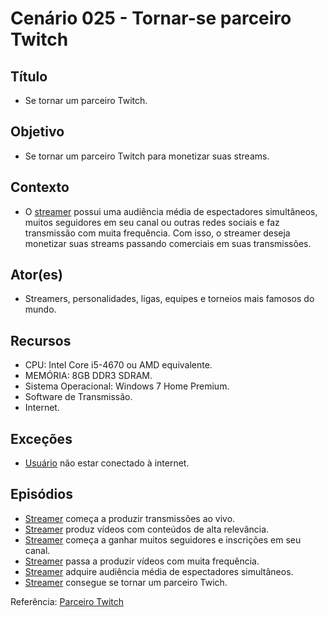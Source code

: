 # Cenário 025 - Tornar-se parceiro Twitch

## Título
* Se tornar um parceiro Twitch.

## Objetivo
* Se tornar um parceiro Twitch para monetizar suas streams.

## Contexto
* O [streamer](L%C3%A9xico-Streamer) possui uma audiência média de espectadores simultâneos, muitos seguidores em seu canal ou outras redes sociais e faz transmissão com muita frequência. Com isso, o streamer deseja monetizar suas streams passando comerciais em suas transmissões. 

## Ator(es)
* Streamers, personalidades, ligas, equipes e torneios mais famosos do mundo.

## Recursos
* CPU: Intel Core i5-4670 ou AMD equivalente.
* MEMÓRIA: 8GB DDR3 SDRAM.
* Sistema Operacional: Windows 7 Home Premium.
* Software de Transmissão.
* Internet.

## Exceções
* [Usuário](User) não estar conectado à internet.

## Episódios
* [Streamer](L%C3%A9xico-Streamer) começa a produzir transmissões ao vivo.
* [Streamer](L%C3%A9xico-Streamer) produz vídeos com conteúdos de alta relevância.
* [Streamer](L%C3%A9xico-Streamer) começa a ganhar muitos seguidores e inscrições em seu canal.
* [Streamer](L%C3%A9xico-Streamer) passa a produzir vídeos com muita frequência.
* [Streamer](L%C3%A9xico-Streamer) adquire audiência média de espectadores simultâneos.
* [Streamer](L%C3%A9xico-Streamer) consegue se tornar um parceiro Twich.

Referência: [Parceiro Twitch](https://help.twitch.tv/customer/pt_br/portal/articles/735127-dicas-para-se-inscrever-no-programa-de-parceiros)